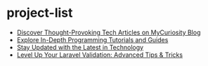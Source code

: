 # project-list


- [Discover Thought-Provoking Tech Articles on MyCuriosity Blog](https://mycuriosity.blog/)
- [Explore In-Depth Programming Tutorials and Guides](https://mycuriosity.blog/categories/Programming)
- [Stay Updated with the Latest in Technology](https://mycuriosity.blog/categories/technology)
- [Level Up Your Laravel Validation: Advanced Tips & Tricks](https://mycuriosity.blog/level-up-your-laravel-validation-advanced-tips-tricks)

